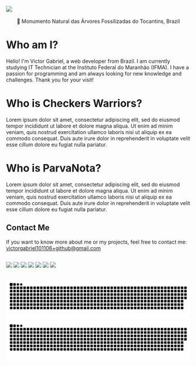 <img src="banner.png">
<p align="center">📍 Monumento Natural das Árvores Fossilizadas do Tocantins, Brazil</p>

##

# Who am I?

Hello! I'm Victor Gabriel, a web developer from Brazil. I am currently studying IT Technician at the Instituto Federal do Maranhão (IFMA). I have a passion for programming and am always looking for new knowledge and challenges. Thank you for your visit!

# Who is Checkers Warriors?

Lorem ipsum dolor sit amet, consectetur adipiscing elit, sed do eiusmod tempor incididunt ut labore et dolore magna aliqua. Ut enim ad minim veniam, quis nostrud exercitation ullamco laboris nisi ut aliquip ex ea commodo consequat. Duis aute irure dolor in reprehenderit in voluptate velit esse cillum dolore eu fugiat nulla pariatur.

# Who is ParvaNota?

Lorem ipsum dolor sit amet, consectetur adipiscing elit, sed do eiusmod tempor incididunt ut labore et dolore magna aliqua. Ut enim ad minim veniam, quis nostrud exercitation ullamco laboris nisi ut aliquip ex ea commodo consequat. Duis aute irure dolor in reprehenderit in voluptate velit esse cillum dolore eu fugiat nulla pariatur.

## Contact Me

If you want to know more about me or my projects, feel free to contact me: victorgabriel101106+github@gmail.com

##

<div>
  <img src="https://img.shields.io/badge/HTML5-E34F26?style=for-the-badge&logo=html5&logoColor=white">
  <img src="https://img.shields.io/badge/CSS3-1572B6?style=for-the-badge&logo=css3&logoColor=white">
  <img src="https://img.shields.io/badge/JavaScript-323330?style=for-the-badge&logo=javascript&logoColor=F7DF1E">
  <img src="https://img.shields.io/badge/Node.js-43853D?style=for-the-badge&logo=node.js&logoColor=white">
  <img src="https://img.shields.io/badge/TypeScript-007ACC?style=for-the-badge&logo=typescript&logoColor=white">
  <img src="https://img.shields.io/badge/Git-F05032.svg?style=for-the-badge&logo=Git&logoColor=white">
  <img src="https://img.shields.io/badge/Visual_Studio_Code-0078D4?style=for-the-badge&logo=visual%20studio%20code&logoColor=white">
</div>
    
##

![github contribution grid snake animation](https://raw.githubusercontent.com/Victor101106/Victor101106/output/github-contribution-grid-snake-dark.svg#gh-dark-mode-only)
![github contribution grid snake animation](https://raw.githubusercontent.com/Victor101106/Victor101106/output/github-contribution-grid-snake.svg#gh-light-mode-only)

